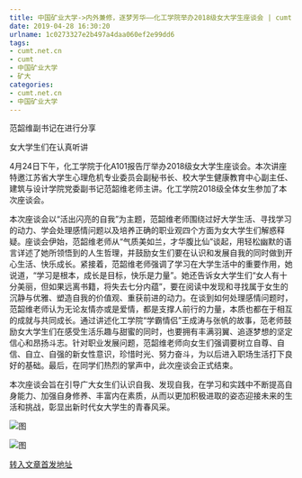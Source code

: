 ```yaml
---
title: 中国矿业大学->内外兼修，逐梦芳华——化工学院举办2018级女大学生座谈会 | cumt.net.cn
date: 2019-04-28 16:30:20
urlname: 1c0273327e2b497a4daa060ef2e99dd6
tags: 
- cumt.net.cn
- cumt
- 中国矿业大学
- 矿大
categories:
- cumt.net.cn
- 中国矿业大学
---
```


范韶维副书记在进行分享

女大学生们在认真听讲

4月24日下午，化工学院于化A101报告厅举办2018级女大学生座谈会。本次讲座特邀江苏省大学生心理危机专业委员会副秘书长、校大学生健康教育中心副主任、建筑与设计学院党委副书记范韶维老师主讲。化工学院2018级全体女生参加了本次座谈会。

本次座谈会以“活出闪亮的自我”为主题，范韶维老师围绕过好大学生活、寻找学习的动力、学会处理感情问题以及培养正确的职业观四个方面为女大学生们解惑释疑。座谈会伊始，范韶维老师从“气质美如兰，才华腹比仙”谈起，用轻松幽默的语言详述了她所领悟到的人生哲理，并鼓励女生们要在认识和发展自我的同时做到开心生活、快乐成长。紧接着，范韶维老师强调了学习在大学生活中的重要作用，她说道，“学习是根本，成长是目标，快乐是力量”。她还告诉女大学生们“女人有十分美丽，但如果远离书籍，将失去七分内蕴”，要在阅读中发现和寻找属于女生的沉静与优雅、塑造自我的价值观、重获前进的动力。在谈到如何处理感情问题时，范韶维老师认为无论友情亦或是爱情，都是支撑人前行的力量，本质也都在于相互的成就与共同成长。通过讲述化工学院“学霸情侣”王成涛与张帆的故事，范老师鼓励女大学生们在感受生活乐趣与甜蜜的同时，也要拥有丰满羽翼、追逐梦想的坚定信心和昂扬斗志。针对职业发展问题，范韶维老师向女生们强调要树立自尊、自信、自立、自强的新女性意识，珍惜时光、努力奋斗，为以后进入职场生活打下良好的基础。最后，在同学们热烈的掌声中，此次座谈会正式结束。

本次座谈会旨在引导广大女生们认识自我、发现自我，在学习和实践中不断提高自身能力、加强自身修养、丰富内在素质，从而以更加积极进取的姿态迎接未来的生活和挑战，彰显出新时代女大学生的青春风采。

![图](http://xwzx.cumt.edu.cn/_upload/article/images/b2/06/b26d9cc54aa4b18372475e518de6/f5faec6f-39e4-408c-94c9-a19e54e45584.jpg)

![图](http://xwzx.cumt.edu.cn/_upload/article/images/b2/06/b26d9cc54aa4b18372475e518de6/913bc987-3b95-4305-a688-db83d7fb2221.jpg)

[转入文章首发地址](http://xwzx.cumt.edu.cn/f6/d0/c513a521936/page.htm)